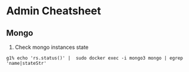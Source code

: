 # Admin Cheatsheet

## Mongo
1. Check mongo instances state
```
g1% echo 'rs.status()' |  sudo docker exec -i mongo3 mongo | egrep 'name|stateStr'
```
